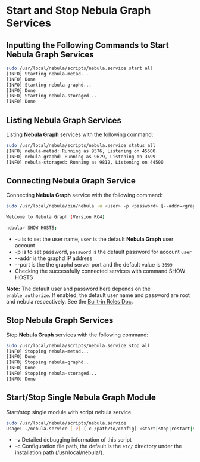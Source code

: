 # Start and Stop Nebula Graph Services

## Inputting the Following Commands to Start Nebula Graph Services

```bash
sudo /usr/local/nebula/scripts/nebula.service start all
[INFO] Starting nebula-metad...
[INFO] Done
[INFO] Starting nebula-graphd...
[INFO] Done
[INFO] Starting nebula-storaged...
[INFO] Done
```

## Listing Nebula Graph Services

Listing **Nebula Graph** services with the following command:

```bash
sudo /usr/local/nebula/scripts/nebula.service status all
[INFO] nebula-metad: Running as 9576, Listening on 45500
[INFO] nebula-graphd: Running as 9679, Listening on 3699
[INFO] nebula-storaged: Running as 9812, Listening on 44500
```

## Connecting Nebula Graph Service

Connecting **Nebula Graph** service with the following command:

```bash
sudo /usr/local/nebula/bin/nebula -u <user> -p <password> [--addr=<graphd IP> --port=<graphd port>]

Welcome to Nebula Graph (Version RC4)

nebula> SHOW HOSTS;
```

* -u is to set the user name, `user` is the default **Nebula Graph** user account
* -p is to set password, `password` is the default password for account `user`
* --addr is the graphd IP address
* --port is the the graphd server port and the default value is `3699`
* Checking the successfully connected services with command SHOW HOSTS

**Note:** The default user and password here depends on the `enable_authorize`. If enabled, the default user name and password are root and nebula respectively. See the [Built-in Roles Doc](../4.account-management-statements/built-in-roles.md).

## Stop Nebula Graph Services

Stop **Nebula Graph** services with the following command:

```bash
sudo /usr/local/nebula/scripts/nebula.service stop all
[INFO] Stopping nebula-metad...
[INFO] Done
[INFO] Stopping nebula-graphd...
[INFO] Done
[INFO] Stopping nebula-storaged...
[INFO] Done
```

## Start/Stop Single Nebula Graph Module

Start/stop single module with script nebula.service.

```bash
sudo /usr/local/nebula/scripts/nebula.service
Usage: ./nebula.service [-v] [-c /path/to/config] <start|stop|restart|status|kill> <metad|graphd|storaged|all>
```

* -v Detailed debugging information of this script
* -c Configuration file path, the default is the `etc/` directory under the installation path (/usr/local/nebula/).
